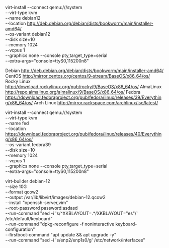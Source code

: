 

virt-install --connect qemu:///system \
    --virt-type kvm \
    --name debian12 \
    --location http://deb.debian.org/debian/dists/bookworm/main/installer-amd64/ \
    --os-variant debian12 \
    --disk size=10 \
    --memory 1024 \
    --vcpus 1 \
    --graphics none --console pty,target_type=serial \
    --extra-args="console=ttyS0,115200n8"



Debian	http://deb.debian.org/debian/dists/bookworm/main/installer-amd64/
CentOS	http://mirror.centos.org/centos/9-stream/BaseOS/x86_64/os/
Rocky Linux	http://download.rockylinux.org/pub/rocky/9/BaseOS/x86_64/os/
AlmaLinux	http://repo.almalinux.org/almalinux/9/BaseOS/x86_64/os/
Fedora	https://download.fedoraproject.org/pub/fedora/linux/releases/39/Everything/x86_64/os/
Arch Linux	http://mirror.rackspace.com/archlinux/iso/latest/


virt-install --connect qemu:///system \
    --virt-type kvm \
    --name fed \
    --location https://download.fedoraproject.org/pub/fedora/linux/releases/40/Everything/x86_64/os/ \
    --os-variant fedora39 \
    --disk size=10 \
    --memory 1024 \
    --vcpus 1 \
    --graphics none --console pty,target_type=serial \
    --extra-args="console=ttyS0,115200n8"





virt-builder debian-12 \
  --size 10G \
  --format qcow2 \
  --output /var/lib/libvirt/images/debian-12.qcow2 \
  --install "openssh-server,vim" \
  --root-password password:asdasd \
  --run-command "sed -i 's/^XKBLAYOUT=.*/XKBLAYOUT=\"es\"/' /etc/default/keyboard" \
  --run-command "dpkg-reconfigure -f noninteractive keyboard-configuration" \
  --firstboot-command "apt update && apt upgrade -y" \
  --run-command "sed -i 's/enp2/enp1s0/g' /etc/network/interfaces"
